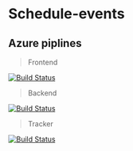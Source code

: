 # Schedule-events

## Azure piplines

> Frontend

[![Build Status](https://dev.azure.com/berthel0802/Schedule-Events-Pipeline/_apis/build/status/Schedule-Events-Frontend?branchName=master)](https://dev.azure.com/berthel0802/Schedule-Events-Pipeline/_build/latest?definitionId=15&branchName=master)


> Backend

[![Build Status](https://dev.azure.com/berthel0802/Schedule-Events-Pipeline/_apis/build/status/Schedule-Events-Backend?branchName=master)](https://dev.azure.com/berthel0802/Schedule-Events-Pipeline/_build/latest?definitionId=13&branchName=master)


> Tracker

[![Build Status](https://dev.azure.com/berthel0802/Schedule-Events-Pipeline/_apis/build/status/Schedule-Events-Track?branchName=master)](https://dev.azure.com/berthel0802/Schedule-Events-Pipeline/_build/latest?definitionId=12&branchName=master)
